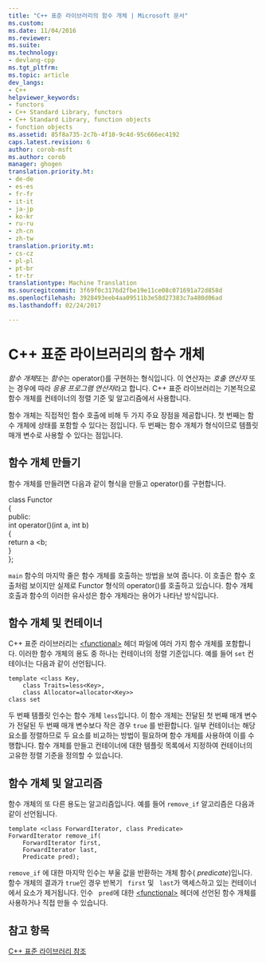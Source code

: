 ```yaml
---
title: "C++ 표준 라이브러리의 함수 개체 | Microsoft 문서"
ms.custom: 
ms.date: 11/04/2016
ms.reviewer: 
ms.suite: 
ms.technology:
- devlang-cpp
ms.tgt_pltfrm: 
ms.topic: article
dev_langs:
- C++
helpviewer_keywords:
- functors
- C++ Standard Library, functors
- C++ Standard Library, function objects
- function objects
ms.assetid: 85f8a735-2c7b-4f10-9c4d-95c666ec4192
caps.latest.revision: 6
author: corob-msft
ms.author: corob
manager: ghogen
translation.priority.ht:
- de-de
- es-es
- fr-fr
- it-it
- ja-jp
- ko-kr
- ru-ru
- zh-cn
- zh-tw
translation.priority.mt:
- cs-cz
- pl-pl
- pt-br
- tr-tr
translationtype: Machine Translation
ms.sourcegitcommit: 3f69f0c3176d2fbe19e11ce08c071691a72d858d
ms.openlocfilehash: 3928493eeb4aa09511b3e58d27383c7a480d06ad
ms.lasthandoff: 02/24/2017

---
```

# <a name="function-objects-in-the-c-standard-library"></a>C++ 표준 라이브러리의 함수 개체
*함수 개체*또는 *함수*는 operator()를 구현하는 형식입니다. 이 연산자는 *호출 연산자* 또는 경우에 따라 *응용 프로그램 연산자*라고 합니다. C++ 표준 라이브러리는 기본적으로 함수 개체를 컨테이너의 정렬 기준 및 알고리즘에서 사용합니다.  
  
 함수 개체는 직접적인 함수 호출에 비해 두 가지 주요 장점을 제공합니다. 첫 번째는 함수 개체에 상태를 포함할 수 있다는 점입니다. 두 번째는 함수 개체가 형식이므로 템플릿 매개 변수로 사용할 수 있다는 점입니다.  
  
## <a name="creating-a-function-object"></a>함수 개체 만들기  
 함수 개체를 만들려면 다음과 같이 형식을 만들고 operator()를 구현합니다.  
  
class Functor  
   {  
   public:  
   int operator()(int a, int b)  
   {  
   return a <b;  
   }  
   };  
  
 `main` 함수의 마지막 줄은 함수 개체를 호출하는 방법을 보여 줍니다. 이 호출은 함수 호출처럼 보이지만 실제로 Functor 형식의 operator()를 호출하고 있습니다. 함수 개체 호출과 함수의 이러한 유사성은 함수 개체라는 용어가 나타난 방식입니다.  
  
## <a name="function-objects-and-containers"></a>함수 개체 및 컨테이너  
 C++ 표준 라이브러리는 [\<functional>](../standard-library/functional.md) 헤더 파일에 여러 가지 함수 개체를 포함합니다. 이러한 함수 개체의 용도 중 하나는 컨테이너의 정렬 기준입니다. 예를 들어 `set` 컨테이너는 다음과 같이 선언됩니다.  
  
```  
template <class Key,  
    class Traits=less<Key>,  
    class Allocator=allocator<Key>>  
class set  
```  
  
 두 번째 템플릿 인수는 함수 개체 `less`입니다. 이 함수 개체는 전달된 첫 번째 매개 변수가 전달된 두 번째 매개 변수보다 작은 경우 `true` 를 반환합니다. 일부 컨테이너는 해당 요소를 정렬하므로 두 요소를 비교하는 방법이 필요하며 함수 개체를 사용하여 이를 수행합니다. 함수 개체를 만들고 컨테이너에 대한 템플릿 목록에서 지정하여 컨테이너의 고유한 정렬 기준을 정의할 수 있습니다.  
  
## <a name="function-objects-and-algorithms"></a>함수 개체 및 알고리즘  
 함수 개체의 또 다른 용도는 알고리즘입니다. 예를 들어 `remove_if` 알고리즘은 다음과 같이 선언됩니다.  
  
```  
template <class ForwardIterator, class Predicate>  
ForwardIterator remove_if(
    ForwardIterator first,  
    ForwardIterator last,  
    Predicate pred);
```  
  
 `remove_if` 에 대한 마지막 인수는 부울 값을 반환하는 개체 함수( *predicate*)입니다. 함수 개체의 결과가 `true`인 경우 반복기 ` first` 및 ` last`가 액세스하고 있는 컨테이너에서 요소가 제거됩니다. 인수 ` pred`에 대한 [\<functional>](../standard-library/functional.md) 헤더에 선언된 함수 개체를 사용하거나 직접 만들 수 있습니다.  
  
## <a name="see-also"></a>참고 항목  
 [C++ 표준 라이브러리 참조](../standard-library/cpp-standard-library-reference.md)


